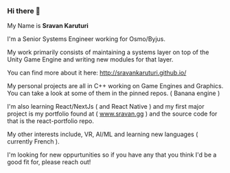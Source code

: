 ### Hi there 👋

My Name is <b>Sravan Karuturi</b>

I'm a Senior Systems Engineer working for Osmo/Byjus.

My work primarily consists of maintaining a systems layer on top of the Unity Game Engine and writing new modules for that layer. 

You can find more about it here: http://sravankaruturi.github.io/

My personal projects are all in C++ working on Game Engines and Graphics. You can take a look at some of them in the pinned repos. ( Banana engine )

I'm also learning React/NextJs ( and React Native ) and my first major project is my portfolio found at ( www.sravan.gg ) and the source code for that is the react-portfolio repo.

My other interests include, VR, AI/ML and learning new languages ( currently French ).

I'm looking for new oppurtunities so if you have any that you think I'd be a good fit for, please reach out!

<!--
**sravankaruturi/sravankaruturi** is a ✨ _special_ ✨ repository because its `README.md` (this file) appears on your GitHub profile.

Here are some ideas to get you started:

- 🔭 I’m currently working on ...
- 🌱 I’m currently learning ...
- 👯 I’m looking to collaborate on ...
- 🤔 I’m looking for help with ...
- 💬 Ask me about ...
- 📫 How to reach me: ...
- 😄 Pronouns: ...
- ⚡ Fun fact: ...
-->
